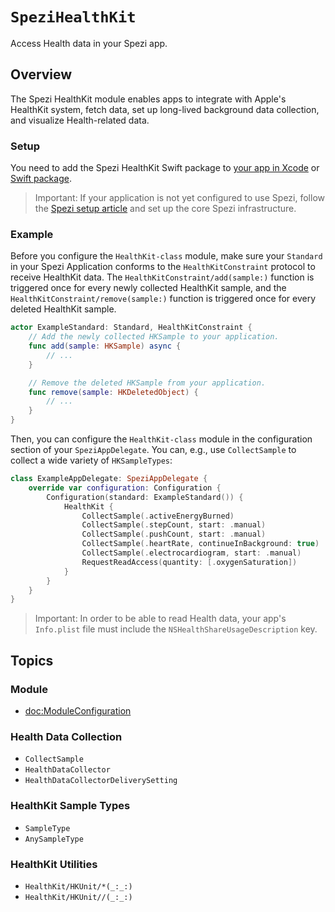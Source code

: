 # ``SpeziHealthKit``

<!--
#
# This source file is part of the Stanford Spezi open source project
#
# SPDX-FileCopyrightText: 2024 Stanford University and the project authors (see CONTRIBUTORS.md)
#
# SPDX-License-Identifier: MIT
#       
-->

Access Health data in your Spezi app.

## Overview

The Spezi HealthKit module enables apps to integrate with Apple's HealthKit system, fetch data, set up long-lived background data collection, and visualize Health-related data.

### Setup

You need to add the Spezi HealthKit Swift package to
 [your app in Xcode](https://developer.apple.com/documentation/xcode/adding-package-dependencies-to-your-app) or
 [Swift package](https://developer.apple.com/documentation/xcode/creating-a-standalone-swift-package-with-xcode#Add-a-dependency-on-another-Swift-package).

> Important: If your application is not yet configured to use Spezi, follow the
 [Spezi setup article](https://swiftpackageindex.com/stanfordspezi/spezi/documentation/spezi/initial-setup) and set up the core Spezi infrastructure. 

### Example

Before you configure the ``HealthKit-class`` module, make sure your `Standard` in your Spezi Application conforms to the ``HealthKitConstraint`` protocol to receive HealthKit data. The ``HealthKitConstraint/add(sample:)`` function is triggered once for every newly collected HealthKit sample, and the ``HealthKitConstraint/remove(sample:)`` function is triggered once for every deleted HealthKit sample.
```swift
actor ExampleStandard: Standard, HealthKitConstraint {
    // Add the newly collected HKSample to your application.
    func add(sample: HKSample) async {
        // ...
    }

    // Remove the deleted HKSample from your application.
    func remove(sample: HKDeletedObject) {
        // ...
    }
}
```


Then, you can configure the ``HealthKit-class`` module in the configuration section of your `SpeziAppDelegate`.
You can, e.g., use ``CollectSample`` to collect a wide variety of `HKSampleTypes`:
```swift
class ExampleAppDelegate: SpeziAppDelegate {
    override var configuration: Configuration {
        Configuration(standard: ExampleStandard()) {
            HealthKit {
                CollectSample(.activeEnergyBurned)
                CollectSample(.stepCount, start: .manual)
                CollectSample(.pushCount, start: .manual)
                CollectSample(.heartRate, continueInBackground: true)
                CollectSample(.electrocardiogram, start: .manual)
                RequestReadAccess(quantity: [.oxygenSaturation])
            }
        }
    }
}
```

> Important: In order to be able to read Health data, your app's `Info.plist` file must include the `NSHealthShareUsageDescription` key.

## Topics

### Module
- <doc:ModuleConfiguration>

### Health Data Collection
- ``CollectSample``
- ``HealthDataCollector``
- ``HealthDataCollectorDeliverySetting``

### HealthKit Sample Types
- ``SampleType``
- ``AnySampleType``

### HealthKit Utilities
- ``HealthKit/HKUnit/*(_:_:)``
- ``HealthKit/HKUnit//(_:_:)``
